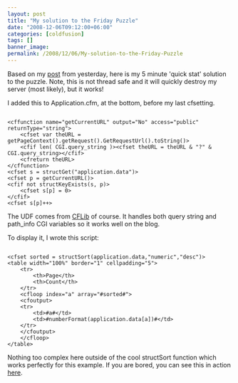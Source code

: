```yaml
---
layout: post
title: "My solution to the Friday Puzzle"
date: "2008-12-06T09:12:00+06:00"
categories: [coldfusion]
tags: []
banner_image: 
permalink: /2008/12/06/My-solution-to-the-Friday-Puzzle
---
```


Based on my <a href="http://www.raymondcamden.com/index.cfm/2008/12/5/Friday-Puzzler-Quick-Stats">post</a> from yesterday, here is my 5 minute 'quick stat' solution to the puzzle. Note, this is not thread safe and it will quickly destroy my server (most likely), but it works!

I added this to Application.cfm, at the bottom, before my last cfsetting.

<code>
&lt;cffunction name="getCurrentURL" output="No" access="public" returnType="string"&gt;
    &lt;cfset var theURL = getPageContext().getRequest().GetRequestUrl().toString()&gt;
    &lt;cfif len( CGI.query_string )&gt;&lt;cfset theURL = theURL & "?" & CGI.query_string&gt;&lt;/cfif&gt;
    &lt;cfreturn theURL&gt;
&lt;/cffunction&gt;
&lt;cfset s = structGet("application.data")&gt;
&lt;cfset p = getCurrentURL()&gt;
&lt;cfif not structKeyExists(s, p)&gt;
	&lt;cfset s[p] = 0&gt;
&lt;/cfif&gt;
&lt;cfset s[p]++&gt;
</code>

The UDF comes from <a href="http://www.cflib.org/udf/getCurrentURL">CFLib</a> of course. It handles both query string and path_info CGI variables so it works well on the blog. 

To display it, I wrote this script:

<code>
&lt;cfset sorted = structSort(application.data,"numeric","desc")&gt;
&lt;table width="100%" border="1" cellpadding="5"&gt;
	&lt;tr&gt;
		&lt;th&gt;Page&lt;/th&gt;
		&lt;th&gt;Count&lt;/th&gt;
	&lt;/tr&gt;
	&lt;cfloop index="a" array="#sorted#"&gt;
	&lt;cfoutput&gt;
	&lt;tr&gt;
		&lt;td&gt;#a#&lt;/td&gt;
		&lt;td&gt;#numberFormat(application.data[a])#&lt;/td&gt;
	&lt;/tr&gt;
	&lt;/cfoutput&gt;
	&lt;/cfloop&gt;
&lt;/table&gt;
</code>

Nothing too complex here outside of the cool structSort function which works perfectly for this example. If you are bored, you can see this in action <a href="http://www.coldfusionjedi.com/test4.cfm">here</a>.